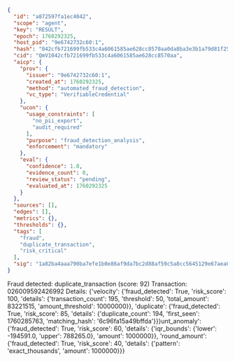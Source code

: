 ```json
{
  "id": "a872597fa1ec4042",
  "scope": "agent",
  "key": "RESULT",
  "epoch": 1760292325,
  "host_pid": "9e6742732c60:1",
  "hash": "042cfb721699fb533c4a6061585ae628cc8570aa0da8ba3e3b1a79d81f2523c9",
  "cid": "QmV1042cfb721699fb533c4a6061585ae628cc8570aa",
  "aicp": {
    "prov": {
      "issuer": "9e6742732c60:1",
      "created_at": 1760292325,
      "method": "automated_fraud_detection",
      "vc_type": "VerifiableCredential"
    },
    "ucon": {
      "usage_constraints": [
        "no_pii_export",
        "audit_required"
      ],
      "purpose": "fraud_detection_analysis",
      "enforcement": "mandatory"
    },
    "eval": {
      "confidence": 1.0,
      "evidence_count": 0,
      "review_status": "pending",
      "evaluated_at": 1760292325
    }
  },
  "sources": [],
  "edges": [],
  "metrics": {},
  "thresholds": {},
  "tags": [
    "fraud",
    "duplicate_transaction",
    "risk_critical"
  ],
  "sig": "1a82ba4aaa790ba7efe1b0e86af9da7bc2d88af59c5a8cc5645129e67aea0d34"
}
```

Fraud detected: duplicate_transaction (score: 92)
Transaction: 026009592426992
Details: {'velocity': {'fraud_detected': True, 'risk_score': 100, 'details': {'transaction_count': 195, 'threshold': 50, 'total_amount': 83221515, 'amount_threshold': 10000000}}, 'duplicate': {'fraud_detected': True, 'risk_score': 85, 'details': {'duplicate_count': 194, 'first_seen': 1760285763, 'matching_hash': '6c96fa15a49bffda'}}}unt_anomaly': {'fraud_detected': True, 'risk_score': 60, 'details': {'iqr_bounds': {'lower': -194591.0, 'upper': 788265.0}, 'amount': 1000000}}, 'round_amount': {'fraud_detected': True, 'risk_score': 40, 'details': {'pattern': 'exact_thousands', 'amount': 1000000}}}